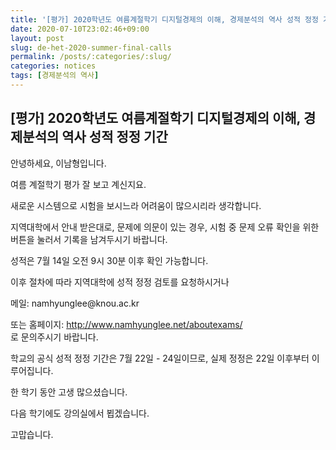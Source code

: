 ```yaml
---
title: '[평가] 2020학년도 여름계절학기 디지털경제의 이해, 경제분석의 역사 성적 정정 기간'
date: 2020-07-10T23:02:46+09:00
layout: post
slug: de-het-2020-summer-final-calls
permalink: /posts/:categories/:slug/
categories: notices
tags: [경제분석의 역사]
---
```

## [평가] 2020학년도 여름계절학기 디지털경제의 이해, 경제분석의 역사 성적 정정 기간

<!-- wp:paragraph -->
<p>안녕하세요, 이남형입니다.</p>
<!-- /wp:paragraph -->

<!-- wp:paragraph -->
<p>여름 계절학기 평가 잘 보고 계신지요.</p>
<!-- /wp:paragraph -->

<!-- wp:paragraph -->
<p>새로운 시스템으로 시험을 보시느라 어려움이 많으시리라 생각합니다.</p>
<!-- /wp:paragraph -->

<!-- wp:paragraph -->
<p>지역대학에서 안내 받은대로, 문제에 의문이 있는 경우, 시험 중 문제 오류 확인을 위한 버튼을 눌러서 기록을 남겨두시기 바랍니다.</p>
<!-- /wp:paragraph -->

<!-- wp:paragraph -->
<p>성적은 7월 14일 오전 9시 30분 이후 확인 가능합니다.</p>
<!-- /wp:paragraph -->

<!-- wp:paragraph -->
<p>이후 절차에 따라 지역대학에 성적 정정 검토를 요청하시거나</p>
<!-- /wp:paragraph -->

<!-- wp:paragraph -->
<p>메일: namhyunglee@knou.ac.kr </p>
<!-- /wp:paragraph -->

<!-- wp:paragraph -->
<p>또는 홈페이지:&nbsp;<a rel="noreferrer noopener" href="http://www.namhyunglee.net/aboutexams/" target="_blank">http://www.namhyunglee.net/aboutexams/</a><br>로 문의주시기 바랍니다.</p>
<!-- /wp:paragraph -->

<!-- wp:paragraph -->
<p>학교의 공식 성적 정정 기간은 7월 22일 - 24일이므로, 실제 정정은 22일 이후부터 이루어집니다. </p>
<!-- /wp:paragraph -->

<!-- wp:paragraph -->
<p>한 학기 동안 고생 많으셨습니다.</p>
<!-- /wp:paragraph -->

<!-- wp:paragraph -->
<p>다음 학기에도 강의실에서 뵙겠습니다.</p>
<!-- /wp:paragraph -->

<!-- wp:paragraph -->
<p>고맙습니다.</p>
<!-- /wp:paragraph -->
